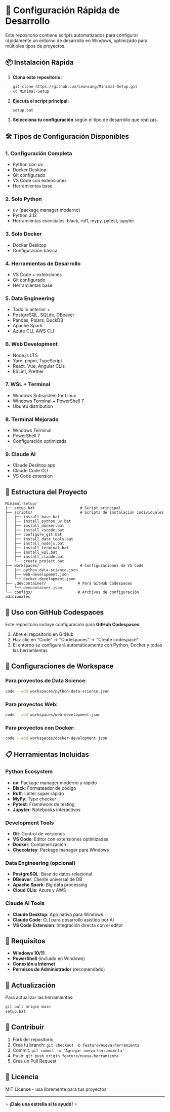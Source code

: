 # 🚀 Configuración Rápida de Desarrollo

Este repositorio contiene scripts automatizados para configurar rápidamente un entorno de desarrollo en Windows, optimizado para múltiples tipos de proyectos.

## 📦 Instalación Rápida

1. **Clona este repositorio:**
   ```bash
   git clone https://github.com/Leonsang/Minimal-Setup.git
   cd Minimal-Setup
   ```

2. **Ejecuta el script principal:**
   ```bash
   setup.bat
   ```

3. **Selecciona tu configuración** según el tipo de desarrollo que realizas.

## 🛠️ Tipos de Configuración Disponibles

### 1. **Configuración Completa**
- Python con uv
- Docker Desktop
- Git configurado
- VS Code con extensiones
- Herramientas base

### 2. **Solo Python**
- uv (package manager moderno)
- Python 3.12
- Herramientas esenciales: black, ruff, mypy, pytest, jupyter

### 3. **Solo Docker**
- Docker Desktop
- Configuración básica

### 4. **Herramientas de Desarrollo**
- VS Code + extensiones
- Git configurado
- Herramientas base

### 5. **Data Engineering**
- Todo lo anterior +
- PostgreSQL, SQLite, DBeaver
- Pandas, Polars, DuckDB
- Apache Spark
- Azure CLI, AWS CLI

### 6. **Web Development**
- Node.js LTS
- Yarn, pnpm, TypeScript
- React, Vue, Angular CLIs
- ESLint, Prettier

### 7. **WSL + Terminal**
- Windows Subsystem for Linux
- Windows Terminal + PowerShell 7
- Ubuntu distribution

### 8. **Terminal Mejorado**
- Windows Terminal
- PowerShell 7
- Configuración optimizada

### 9. **Claude AI**
- Claude Desktop app
- Claude Code CLI
- VS Code extension

## 📁 Estructura del Proyecto

```
Minimal-Setup/
├── setup.bat                    # Script principal
├── scripts/                     # Scripts de instalación individuales
│   ├── install_base.bat
│   ├── install_python_uv.bat
│   ├── install_docker.bat
│   ├── install_vscode.bat
│   ├── configure_git.bat
│   ├── install_data_tools.bat
│   ├── install_nodejs.bat
│   ├── install_terminal.bat
│   ├── install_wsl.bat
│   ├── install_claude.bat
│   └── create_project.bat
├── workspaces/                  # Configuraciones de VS Code
│   ├── python-data-science.json
│   ├── web-development.json
│   └── docker-development.json
├── .devcontainer/              # Para GitHub Codespaces
│   └── devcontainer.json
└── configs/                    # Archivos de configuración adicionales
```

## 🎯 Uso con GitHub Codespaces

Este repositorio incluye configuración para **GitHub Codespaces**:

1. Abre el repositorio en GitHub
2. Haz clic en "Code" → "Codespaces" → "Create codespace"
3. El entorno se configurará automáticamente con Python, Docker y todas las herramientas

## 🔧 Configuraciones de Workspace

### Para proyectos de Data Science:
```bash
code --add workspaces/python-data-science.json
```

### Para proyectos Web:
```bash
code --add workspaces/web-development.json
```

### Para proyectos con Docker:
```bash
code --add workspaces/docker-development.json
```

## 📋 Herramientas Incluidas

### Python Ecosystem
- **uv**: Package manager moderno y rápido
- **Black**: Formateador de código
- **Ruff**: Linter súper rápido
- **MyPy**: Type checker
- **Pytest**: Framework de testing
- **Jupyter**: Notebooks interactivos

### Development Tools
- **Git**: Control de versiones
- **VS Code**: Editor con extensiones optimizadas
- **Docker**: Containerización
- **Chocolatey**: Package manager para Windows

### Data Engineering (opcional)
- **PostgreSQL**: Base de datos relacional
- **DBeaver**: Cliente universal de DB
- **Apache Spark**: Big data processing
- **Cloud CLIs**: Azure y AWS

### Claude AI Tools
- **Claude Desktop**: App nativa para Windows
- **Claude Code**: CLI para desarrollo asistido por AI
- **VS Code Extension**: Integración directa con el editor

## 🚨 Requisitos

- **Windows 10/11**
- **PowerShell** (incluido en Windows)
- **Conexión a Internet**
- **Permisos de Administrador** (recomendado)

## 🔄 Actualización

Para actualizar las herramientas:

```bash
git pull origin main
setup.bat
```

## 🤝 Contribuir

1. Fork del repositorio
2. Crea tu branch: `git checkout -b feature/nueva-herramienta`
3. Commit: `git commit -m 'Agregar nueva herramienta'`
4. Push: `git push origin feature/nueva-herramienta`
5. Crea un Pull Request

## 📄 Licencia

MIT License - usa libremente para tus proyectos.

---

⭐ **¡Dale una estrella si te ayudó!** ⭐